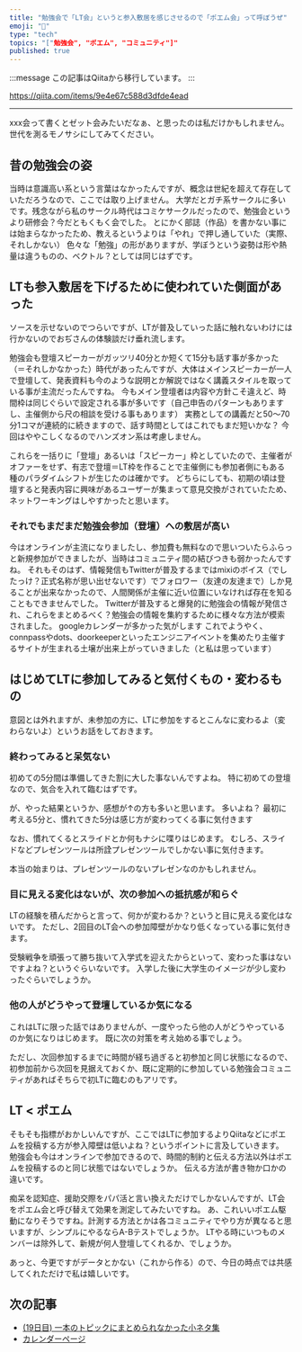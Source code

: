 ```yaml
---
title: "勉強会で「LT会」というと参入敷居を感じさせるので「ポエム会」って呼ぼうぜ"
emoji: "📝"
type: "tech"
topics: "["勉強会", "ポエム", "コミュニティ"]"
published: true
---
```


:::message
この記事はQiitaから移行しています。
:::

https://qiita.com/items/9e4e67c588d3dfde4ead

---

xxx会って書くとゼット会みたいだなぁ、と思ったのは私だけかもしれません。
世代を測るモノサシにしてみてください。

## 昔の勉強会の姿
当時は意識高い系という言葉はなかったんですが、概念は世紀を超えて存在していただろうなので、ここでは取り上げません。
大学だとガチ系サークルに多いです。残念ながら私のサークル時代はコミケサークルだったので、勉強会というより研修会？今だともくもく会でした。
とにかく部誌（作品）を書かない事には始まらなかったため、教えるというよりは「やれ」で押し通していた（実際、それしかない）
色々な「勉強」の形がありますが、学ぼうという姿勢は形や熱量は違うものの、ベクトル？としては同じはずです。

## LTも参入敷居を下げるために使われていた側面があった
ソースを示せないのでつらいですが、LTが普及していった話に触れないわけには行かないのでおぢさんの体験談だけ垂れ流します。

勉強会も登壇スピーカーがガッツリ40分とか短くて15分も話す事が多かった（＝それしかなかった）時代があったんですが、大体はメインスピーカーが一人で登壇して、発表資料も今のような説明とか解説ではなく講義スタイルを取っている事が主流だったんですね。
今もメイン登壇者は内容や方針こそ違えど、時間枠は同じぐらいで設定される事が多いです（自己申告のパターンもありますし、主催側から尺の相談を受ける事もあります）
実務としての講義だと50～70分1コマが連続的に続きますので、話す時間としてはこれでもまだ短いかな？
今回はややこしくなるのでハンズオン系は考慮しません。

これらを一括りに「登壇」あるいは「スピーカー」枠としていたので、主催者がオファーをせず、有志で登壇＝LT枠を作ることで主催側にも参加者側にもある種のパラダイムシフトが生じたのは確かです。
どちらにしても、初期の頃は登壇すると発表内容に興味があるユーザーが集まって意見交換がされていたため、ネットワーキングはしやすかったと思います。

### それでもまだまだ勉強会参加（登壇）への敷居が高い
今はオンラインが主流になりましたし、参加費も無料なので思いついたらふらっと新規参加ができましたが、当時はコミュニティ間の結びつきも弱かったんですね。
それもそのはず、情報発信もTwitterが普及するまではmixiのボイス（でしたっけ？正式名称が思い出せないです）でフォロワー（友達の友達まで）しか見ることが出来なかったので、人間関係が主催に近い位置にいなければ存在を知ることもできませんでした。
Twitterが普及すると爆発的に勉強会の情報が発信され、これらをまとめるべく？勉強会の情報を集約するために様々な方法が模索されました。
googleカレンダーが多かった気がします
これでようやく、connpassやdots、doorkeeperといったエンジニアイベントを集めたり主催するサイトが生まれる土壌が出来上がっていきました（と私は思っています）

## はじめてLTに参加してみると気付くもの・変わるもの
意図とは外れますが、未参加の方に、LTに参加をするとこんなに変わるよ（変わらないよ）というお話をしておきます。

### 終わってみると呆気ない
初めての5分間は準備してきた割に大した事ないんですよね。
特に初めての登壇なので、気合を入れて臨むはずです。

が、やった結果というか、感想が↑の方も多いと思います。
多いよね？
最初に考える5分と、慣れてきた5分は感じ方が変わってくる事に気付きます

なお、慣れてくるとスライドとか何もナシに喋りはじめます。
むしろ、スライドなどプレゼンツールは所詮プレゼンツールでしかない事に気付きます。

本当の始まりは、プレゼンツールのないプレゼンなのかもしれません。

### 目に見える変化はないが、次の参加への抵抗感が和らぐ
LTの経験を積んだからと言って、何かが変わるか？というと目に見える変化はないです。
ただし、2回目のLT会への参加障壁がかなり低くなっている事に気付きます。

受験戦争を頑張って勝ち抜いて入学式を迎えたからといって、変わった事はないですよね？というぐらいないです。
入学した後に大学生のイメージが少し変わったぐらいでしょうか。

### 他の人がどうやって登壇しているか気になる
これはLTに限った話ではありませんが、一度やったら他の人がどうやっているのか気になりはじめます。
既に次の対策を考え始める事でしょう。

ただし、次回参加するまでに時間が経ち過ぎると初参加と同じ状態になるので、初参加前から次回を見据えておくか、既に定期的に参加している勉強会コミュニティがあればそちらで初LTに臨むのもアリです。

## LT < ポエム
そもそも指標がおかしいんですが、ここではLTに参加するよりQiitaなどにポエムを投稿する方が参入障壁は低いよね？というポイントに言及していきます。
勉強会も今はオンラインで参加できるので、時間的制約と伝える方法以外はポエムを投稿するのと同じ状態ではないでしょうか。
伝える方法が書き物か口かの違いです。

痴呆を認知症、援助交際をパパ活と言い換えただけでしかないんですが、LT会をポエム会と呼び替えて効果を測定してみたいですね。
あ、これいいポエム駆動になりそうですね。計測する方法とかは各コミュニティでやり方が異なると思いますが、シンプルにやるならA-Bテストでしょうか。
LTやる時にいつものメンバーは除外して、新規が何人登壇してくれるか、でしょうか。

あっと、今更ですがデータとかない（これから作る）ので、今日の時点では共感してくれただけで私は嬉しいです。

## 次の記事
- [(19日目) 一本のトピックにまとめられなかった小ネタ集](https://qiita.com/nomurasan/items/8c30d70ccb127ba15c2a)
- [カレンダーページ](https://qiita.com/advent-calendar/2022/oreno_nomurasan2022)

